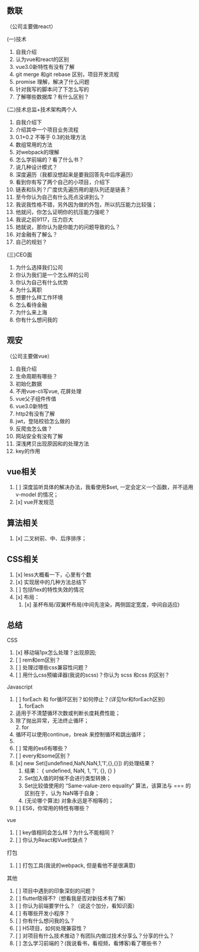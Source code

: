## 数联
（公司主要做react）

(一)技术
1. 自我介绍
2. 认为vue和react的区别
3. vue3.0新特性有没有了解
4. git merge 和git rebase 区别，项目开发流程
5. promise 理解，解决了什么问题
6. 针对我写的脚本问了下怎么写的
7. 了解哪些数据库？有什么区别？


(二)技术总监+技术架构两个人
1. 自我介绍下
2. 介绍其中一个项目业务流程
3. 0.1+0.2 不等于 0.3的处理方法
4. 数组常用的方法
5. 对webpack的理解
7. 怎么学前端的？看了什么书？
8. 说几种设计模式？
9. 深度遍历（我都没想起来是要我回答先中后序遍历）
10. 看到你有写了两个自己的小项目，介绍下
11. 链表和队列？广度优先遍历用的是队列还是链表？
12. 至今你认为自己有什么亮点没讲到么？
   1. 我说我性格不错，另外因为做的外包，所以抗压能力比较强；
   2. 他就问，你怎么证明你的抗压能力强呢？
   3. 我说之前9117，压力巨大
   4. 她就说，那你认为是你能力的问题导致的么？
13. 对金融有了解么？
14. 自己的规划？


(三)CEO面
1. 为什么选择我们公司
2. 你认为我们是一个怎么样的公司
3. 你认为自己有什么优势
4. 为什么离职
5. 想要什么样工作环境
6. 怎么看待金融
7. 为什么来上海
8. 你有什么想问我的


## 观安
（公司主要做vue）
1. 自我介绍
2. 生命周期有哪些？
3. 初始化数据
4. 不用vue-cli写vue, 花屏处理
5. vue父子组件传值
6. vue3.0新特性
6. http2有没有了解
8. jwt，登陆校验怎么做的
9. 反爬虫怎么做？
10. 网站安全有没有了解
11. 深浅拷贝出现原因和的处理方法
12. key的作用




## vue相关  
   
 1. [ ]  深度监听具体的解决办法，我看使用$set, 一定会定义一个函数，并不适用v-model 的情况；  
 2. [x]  vue开发规范  
   
 ## 算法相关  
   
 1. [x]  二叉树前、中、后序排序；  
   
   
 ## CSS相关  
   
 1. [x]  less大概看一下，心里有个数  
 2. [x]  实现居中的几种方法总结下  
 3. [ ]  包括flex的特性失效的情况  
 4. [x]  布局：  
    1. [x]  圣杯布局/双翼杯布局(中间先渲染，两侧固定宽度，中间自适应)  
   
  
   
   
 ## 总结  
   
 CSS  
 1. [x]  移动端1px怎么处理？出现原因;  
 2. [ ]  rem和em区别？  
 3. [ ]  处理过哪些css兼容性问题？  
 4. [ ]  用什么css预编译器(我说的scss)？你认为 scss 和css 的区别？  
   
   
 Javascript  
 1. [ ]  forEach 和 for循环区别？如何停止？(详见for和forEach区别)  
    1. forEach   
   1. 适用于不清楚循环次数或判断长度耗费性能；  
   2. 除了抛出异常，无法终止循环；  
    2. for  
   1. 循环可以使用continue，break 来控制循环和跳出循环；  
   2.   
 2. [ ]  常用的es6有哪些？  
 3. [ ]  every和some区别？  
 4. [x]  new Set([undefined,NaN,NaN,1,'1',{},{}])  的处理结果？  
    1. 结果： { undefined, NaN, 1, '1', {}, {} }  
    2. Set加入值的时候不会进行类型转换；  
    3. Set比较值使用的 “Same-value-zero equality” 算法，该算法与 === 的区别在于，认为 NaN等于自身；  
    4. (无论哪个算法) 对象永远是不相等的；  
 5. [ ]  ES6，你常用的特性有哪些？  
   
   
   
 vue  
 1. [ ]  key值相同会怎么样？为什么不能相同？  
 2. [ ]  你认为React和Vue优缺点？  
   
   
 打包  
 1. [ ]  打包工具(我说的webpack, 但是看他不是很满意)  
   
   
   
 其他  
 1. [ ]  项目中遇到的印象深刻的问题？  
 2. [ ]  flutter晓得不?（想看我是否对新技术有了解）  
 3. [ ]  你认为前端要学什么？（说这个加分，看知识面）  
 4. [ ]  有哪些开发小程序？  
 5. [ ]  你有什么想问我的么？  
 6. [ ]  H5项目，如何处理兼容性？  
 7. [ ]  对项目有什么技术推动？有团队内做过技术分享么？分享的什么？  
 8. [ ]  怎么学习前端的？(我说看书，看视频，看博客)看了哪些书？  
   
   
